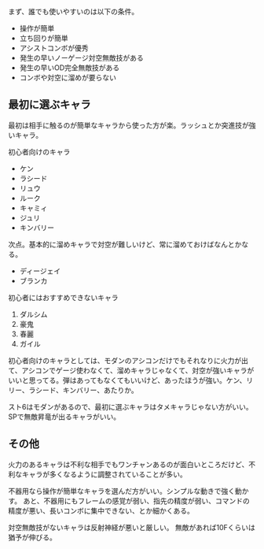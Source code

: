 まず、誰でも使いやすいのは以下の条件。

- 操作が簡単
- 立ち回りが簡単
- アシストコンボが優秀
- 発生の早いノーゲージ対空無敵技がある
- 発生の早いOD完全無敵技がある
- コンボや対空に溜めが要らない

## 最初に選ぶキャラ

最初は相手に触るのが簡単なキャラから使った方が楽。ラッシュとか突進技が強いキャラ。

初心者向けのキャラ

- ケン
- ラシード
- リュウ
- ルーク
- キャミィ
- ジュリ
- キンバリー

次点。基本的に溜めキャラで対空が難しいけど、常に溜めておけばなんとかなる。

- ディージェイ
- ブランカ

初心者にはおすすめできないキャラ

1. ダルシム
2. 豪鬼
3. 春麗
4. ガイル

初心者向けのキャラとしては、モダンのアシコンだけでもそれなりに火力が出て、アシコンでゲージ使わなくて、溜めキャラじゃなくて、対空が強いキャラがいいと思ってる。弾はあってもなくてもいいけど、あったほうが強い。ケン、リリー、ラシード、キンバリー、あたりか。

スト6はモダンがあるので、最初に選ぶキャラはタメキャラじゃない方がいい。SPで無敵昇竜が出るキャラがいい。

## その他

火力のあるキャラは不利な相手でもワンチャンあるのが面白いところだけど、不利なキャラが多くなるように調整されていることが多い。

不器用なら操作が簡単なキャラを選んだ方がいい。シンプルな動きで強く動かす。
あと、不器用にもフレームの感覚が弱い、指先の精度が弱い、コマンドの精度が悪い、長いコンボに集中できない、とか細かくある。

対空無敵技がないキャラは反射神経が悪いと厳しい。
無敵があれば10Fくらいは猶予が伸びる。
